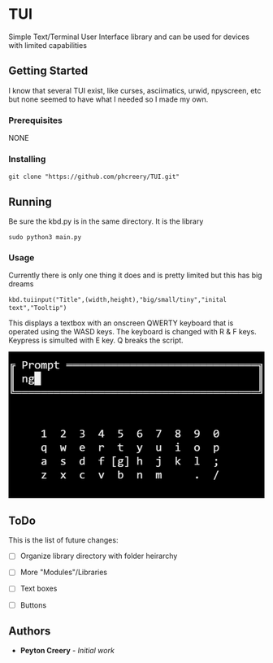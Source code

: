 # TUI
Simple Text/Terminal User Interface library and can be used for devices with limited capabilities

## Getting Started

I know that several TUI exist, like curses, asciimatics, urwid, npyscreen, etc but none seemed to have what I needed so I made my own.

### Prerequisites

NONE

### Installing

```
git clone "https://github.com/phcreery/TUI.git"
```

## Running

Be sure the kbd.py is in the same directory. It is the library
```
sudo python3 main.py
```

### Usage

Currently there is only one thing it does and is pretty limited but this has big dreams
```
kbd.tuiinput("Title",(width,height),"big/small/tiny","inital text","Tooltip")
```
This displays a textbox with an onscreen QWERTY keyboard that is operated using the WASD keys. The keyboard is changed with R & F keys. Keypress is simulted with E key. Q breaks the script.

![](images/screenshot2.png)


## ToDo
This is the list of future changes:

 - [ ] Organize library directory with folder heirarchy
 - [ ] More "Modules"/Libraries
 - [ ] Text boxes
 - [ ] Buttons


## Authors

* **Peyton Creery** - *Initial work* 
